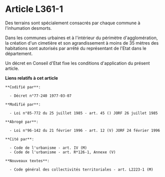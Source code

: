 # Article L361-1

Des terrains sont spécialement consacrés par chaque commune à l'inhumation desmorts. 

Dans les communes urbaines et à l'intérieur du périmètre d'agglomération, la création d'un cimetière et son agrandissement à
moins de 35 mètres des habitations sont autorisés par arrêté du représentant de l'Etat dans le département.

Un décret en Conseil d'Etat fixe les conditions d'application du présent article.

**Liens relatifs à cet article**

	**Codifié par**:

	  - Décret n°77-240 1977-03-07

	**Modifié par**:

	  - Loi n°85-772 du 25 juillet 1985 - art. 45 () JORF 26 juillet 1985

	**Abrogé par**:

	  - Loi n°96-142 du 21 février 1996 - art. 12 (V) JORF 24 février 1996

	**Cité par**:

	  - Code de l'urbanisme - art. IV (M)
	  - Code de l'urbanisme - art. R*126-1, Annexe (V)

	**Nouveaux textes**:

	  - Code général des collectivités territoriales - art. L2223-1 (M)
